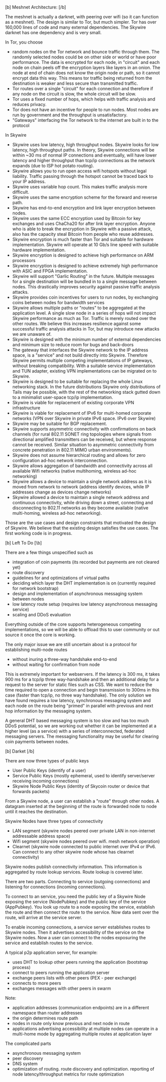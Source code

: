 
[b] Meshnet Architecture: [/b]

The meshnet is actually a darknet, with peering over wifi (so it can function as a meshnet). The design is similar to Tor, but much simpler. Tor has over 160,000 lines of code and many external dependencies. The Skywire darknet has one dependency and is very small.

In Tor, you choose 
- random nodes on the Tor network and bounce traffic through them. The randomly selected nodes could be on other side or world or have poor performance. 
The data is encrypted for each node, in "circuit" and each node on chain peels off the encryption layers like layers in an onion. The node at end of chain does not know the origin node or path, so it cannot encrypt data this way. This means tor traffic being returned from the destination is weaker and less secure than transmitted traffic. 
- Tor routes over a single "circuit" for each connection and therefore if any node on the circuit is slow, the whole circuit will be slow. 
- Tor uses a fixed number of hops, which helps with traffic analysis and reduces privacy. 
- Tor does not have an incentive for people to run nodes. Most nodes are run by government and the throughput is unsatisfactory.
- "Gateways" interfacing the Tor network to the internet are built in to the protocol

In Skywire
- Skywire uses low latency, high throughput nodes.  Skywire looks for low latency, high throughput paths. In theory, Skywire connections will be within ~30 ms of normal IP connections and eventually, will have lower latency and higher throughput than tcp/ip connections as the network expands (due to ISP hot potato routing). 
- Skywire allows you to run open access wifi hotspots without legal liability. Traffic passing through the hotspot cannot be traced back to your IP address.
- Skywire uses variable hop count. This makes traffic analysis more difficult.
- Skywire uses the same encryption scheme for the forward and reverse path.
- Skywire has end-to-end encryption and link layer encryption between nodes. 
- Skywire uses the same ECC encryption used by Bitcoin for key exchanges and uses ChaCha20 for after link layer encryption. Anyone who is able to break the encryption in Skywire with a passive attack, also has the capacity steal Bitcoin from people who reuse addresses.
- Skywire encryption is much faster than Tor and suitable for hardware implementation. Skywire will operate at 10 Gb/s line speed with suitable hardware implementation.
- Skywire encryption is designed to achieve high performance on ARM processors
- Skywire encryption is designed to achieve extremely high performance with ASIC and FPGA implementation.
- Skywire will support "Garlic Routing" in the future. Multiple messages for a single destination will be bundled in to a single message between nodes. This drastically improves security against passive traffic analysis attacks.
- Skywire provides coin incentives for users to run nodes, by exchanging coins between nodes for bandwidth services
- Skywire allows multiple paths or "routes" to be aggregated at the application level. A single slow node in a series of hops will not impact Skywire performance as much as Tor. Traffic is merely routed over the other routes. We believe this increases resilience against some successful traffic analysis attacks in Tor, but may introduce new attacks we are unaware of.
- Skywire is designed with the minimum number of external dependencies and minimum size to reduce room for bugs and back-doors
- The gateway that interfaces the Skywire network to the IP address space, is a "service" and not build directly into Skywire. Therefore Skywire permits multiple competing implementations of IP gateways, without breaking compatibility.  With a suitable service implementation and TUN adapter, existing VPN implementations can be migrated on to Skywire.
-  Skywire is designed to be suitable for replacing the whole Linux networking stack. In the future distributions Skywire only distributions of Tails may be possible, with the rest of the networking stack gutted down to a minimalist user-space tcp/ip implementation.
- Skywire is viable for replacement of existing corporate VPN infrastructure
- Skywire is viable for replacement of ‭IPv6 for multi-homed corporate networks (VPN over Skywire in private IPv6 space. IPv6 over Skywire)
- Skywire may be suitable for BGP replacement.
- Skywire supports asymmetric connectivity with confirmations on back channels (for rural 802.11 SONET ring topologies where signals from directional amplified transmitters can be received, but where response cannot be received. Similar situation to asymmetric connectivity from concrete penetration in 802.11 MIMO urban environments).
- Skywire does not assume hierarchical routing and allows for zero configuration ad-hoc network interconnection.
- Skywire allows aggregation of bandwidth and connectivity across all available Wifi networks (native multihoming, wireless ad-hoc networking)
- Skywire allows a device to maintain a single network address as it is moved from network to network (address identify devices, while IP addresses change as devices change networks)
- Skywire allowed a device to maintain a single network address and continuous connectivity, while driving down a street, connecting and disconnecting to 802.11 networks as they become available (native multi-homing, wireless ad-hoc networking).

Those are the use cases and design constraints that motivated the design of Skywire. We believe that the existing design satisfies the use cases. The first working code is in progress.

[b] Left To Do [\b]

There are a few things unspecified such as
- integration of coin payments (its recorded but payments are not cleared yet)
- route discovery
- guidelines for and optimizations of virtual paths
- deciding which layer the DHT implementation is on (currently required for network bootstrap)
- design and implementation of asynchronous messaging system between nodes
- low latency route setup (requires low latency asynchronous messaging service)
- scaling and DDoS evaluation

Everything outside of the core supports heterogeneous competing implementations, so we will be able to offload this to user community or out source it once the core is working.

The only major issue we are still uncertain about is a protocol for establishing multi-node routes 
- without inuring a three-way handshake end-to-end
- without waiting for confirmation from node

This is extremely important for webservers. If the latency is 300 ms, it takes 900 ms for a tcp/ip three way-handshake and then an additional delay for a request to the server for static files such as CSS. We want to reduce the time required to open a connection and begin transmission to 300ms in this case (faster than tcp/ip, no three way handshake). The only solution we have found requires a low latency, synchronous messaging system and each node on the route being "primed" in parallel with previous and next hop information by the messaging system.

A general DHT based messaging system is too slow and has too much DDoS potential, so we are working out whether it can be implemented at a higher level (as a service) with a series of interconnected, federated messaging servers. The messaging functionality may be useful for clearing coin payments between nodes.

[b] Darket [/b]

There are now three types of public keys
- User Public Keys (identify of a user)
- Service Public Keys (mostly ephemeral, used to identify server/server receiving incoming connections)
- Skywire Node Public Keys (identity of Skycoin router or device that forwards packets)

From a Skywire node, a user can establish a "route" through other nodes. A datagram inserted at the beginning of the route is forwarded node to node until it reaches the destination.

Skywire Nodes have three types of connectivity
- LAN segment (skywire nodes peered over private LAN in non-internet addressable address space)
- Wifi segment (skywire nodes peered over wifi. mesh network operation)
- Clearnet (skywire node connected to public internet over IPv4 or IPv6. Can connect to any other skywire node whose has clearnet connectivity)

Skywire nodes publish connectivity information. This information is aggregated by route lookup services. Route lookup is covered later.

There are two parts. Connecting to service (outgoing connections) and listening for connections (incoming connections).

To connect to an service, you need the public key of a Skywire Node exposing the service (NodePubkey) and the public key of the service (AppPubkey). You look up route to a node exposing the service, establish the route and then connect the route to the service. Now data sent over the route, will arrive at the service server.

To enable incoming connections, a service server establishes routes to Skywire nodes. Then it advertises accessibility of the service on the Skywire nodes. Now a user can connect to the nodes exposuring the service and establish routes to the service.

A typical p2p application server, for example:
- uses DHT to lookup other peers running the application (bootstrap process)
- connect to peers running the application server
- exchange peers lists with other peers (PEX - peer exchange)
- connects to more peers
- exchanges messages with other peers in swarm

Note:
- application addresses (communication endpoints) are in a different namespace than router addresses
- the origin determines route path
- nodes in route only know previous and next node in route
- applications advertising accessibility at multiple nodes can operate in a multi-home mode by aggregating multiple routes at application layer

The complicated parts
- asynchronous messaging system
- peer discovery
- DNS system
- optimization of routing. route discovery and optimization. reporting of node latency/throughput metrics for route optimization
